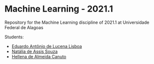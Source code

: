 # Machine Learning - 2021.1
Repository for the Machine Learning discipline of 2021.1 at Universidade Federal de Alagoas

Students:
- [Eduardo Antônio de Lucena Lisboa][lisboa_git]
- [Natália de Assis Souza][nat_git]
- [Hellena de Almeida Canuto][hellena_git]



<!-- -=-=-=-=-=-=-=-=-=-=-=-=-=-=- -->
<!-- -=-=-=-=-=- LINKS -=-=-=-=-=- -->
<!-- -=-=-=-=-=-=-=-=-=-=-=-=-=-=- -->
[lisboa_git]: https://github.com/EduardoLisboa
[nat_git]: https://github.com/assisnat
[hellena_git]: https://github.com/nothellena
